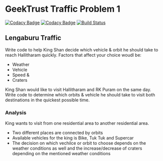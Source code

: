 # GeekTrust Traffic Problem 1
[![Codacy Badge](https://api.codacy.com/project/badge/Grade/e4c9ccf45bd94e0b8ed32d9ca4c23ffe)](https://www.codacy.com/manual/pythonprogsnscripts/geekttrustproblems?utm_source=github.com&amp;utm_medium=referral&amp;utm_content=pythonprogsnscripts/geekttrustproblems&amp;utm_campaign=Badge_Grade)
[![Codacy Badge](https://api.codacy.com/project/badge/Coverage/e4c9ccf45bd94e0b8ed32d9ca4c23ffe)](https://www.codacy.com/manual/pythonprogsnscripts/geekttrustproblems?utm_source=github.com&utm_medium=referral&utm_content=pythonprogsnscripts/geekttrustproblems&utm_campaign=Badge_Coverage)
[![Build Status](https://travis-ci.org/pythonprogsnscripts/geekttrustproblems.svg?branch=master)](https://travis-ci.org/pythonprogsnscripts/geekttrustproblems)

## Lengaburu Traffic

Write code to help King Shan decide which vehicle & orbit he should take to reach Hallitharam quickly. Factors that affect your choice woudl be:

*   Weather
*   Vehicle
*   Speed &
*   Craters

King Shan would like to visit Hallitharam and RK Puram on the same day. Write code to determine which orbits & vehicle he should take to visit both destinations in the quickest possible time.

### Analysis

King wants to visit from one residential area to another residential area.

*   Two different places are connected by orbits
*   Available vehicles for the king is Bike, Tuk Tuk and Supercar
*   The decision on which vechilce or orbit to choose depends on the weather conditions as well and the increase/decrease of craters depending on the mentioned weather conditions

